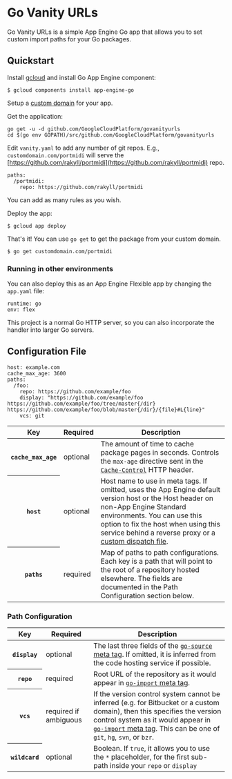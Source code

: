 # Go Vanity URLs

Go Vanity URLs is a simple App Engine Go app that allows you
to set custom import paths for your Go packages.

## Quickstart

Install [gcloud](https://cloud.google.com/sdk/downloads) and install Go App Engine component:

```
$ gcloud components install app-engine-go
```

Setup a [custom domain](https://cloud.google.com/appengine/docs/standard/python/using-custom-domains-and-ssl) for your app.

Get the application:
```
go get -u -d github.com/GoogleCloudPlatform/govanityurls
cd $(go env GOPATH)/src/github.com/GoogleCloudPlatform/govanityurls
```

Edit `vanity.yaml` to add any number of git repos. E.g., `customdomain.com/portmidi` will
serve the [https://github.com/rakyll/portmidi](https://github.com/rakyll/portmidi) repo.

```
paths:
  /portmidi:
    repo: https://github.com/rakyll/portmidi
```

You can add as many rules as you wish.

Deploy the app:

```
$ gcloud app deploy
```

That's it! You can use `go get` to get the package from your custom domain.

```
$ go get customdomain.com/portmidi
```

### Running in other environments

You can also deploy this as an App Engine Flexible app by changing the
`app.yaml` file:

```
runtime: go
env: flex
```

This project is a normal Go HTTP server, so you can also incorporate the
handler into larger Go servers.

## Configuration File

```
host: example.com
cache_max_age: 3600
paths:
  /foo:
    repo: https://github.com/example/foo
    display: "https://github.com/example/foo https://github.com/example/foo/tree/master{/dir} https://github.com/example/foo/blob/master{/dir}/{file}#L{line}"
    vcs: git
```

<table>
  <thead>
    <tr>
      <th scope="col">Key</th>
      <th scope="col">Required</th>
      <th scope="col">Description</th>
    </tr>
  </thead>
  <tbody>
    <tr>
      <th scope="row"><code>cache_max_age</code></th>
      <td>optional</td>
      <td>The amount of time to cache package pages in seconds.  Controls the <code>max-age</code> directive sent in the <a href="https://developer.mozilla.org/en-US/docs/Web/HTTP/Headers/Cache-Control"><code>Cache-Control</code></a> HTTP header.</td>
    </tr>
    <tr>
      <th scope="row"><code>host</code></th>
      <td>optional</td>
      <td>Host name to use in meta tags.  If omitted, uses the App Engine default version host or the Host header on non-App Engine Standard environments.  You can use this option to fix the host when using this service behind a reverse proxy or a <a href="https://cloud.google.com/appengine/docs/standard/go/how-requests-are-routed#routing_with_a_dispatch_file">custom dispatch file</a>.</td>
    </tr>
    <tr>
      <th scope="row"><code>paths</code></th>
      <td>required</td>
      <td>Map of paths to path configurations.  Each key is a path that will point to the root of a repository hosted elsewhere.  The fields are documented in the Path Configuration section below.</td>
    </tr>
  </tbody>
</table>

### Path Configuration

<table>
  <thead>
    <tr>
      <th scope="col">Key</th>
      <th scope="col">Required</th>
      <th scope="col">Description</th>
    </tr>
  </thead>
  <tbody>
    <tr>
      <th scope="row"><code>display</code></th>
      <td>optional</td>
      <td>The last three fields of the <a href="https://github.com/golang/gddo/wiki/Source-Code-Links"><code>go-source</code> meta tag</a>.  If omitted, it is inferred from the code hosting service if possible.</td>
    </tr>
    <tr>
      <th scope="row"><code>repo</code></th>
      <td>required</td>
      <td>Root URL of the repository as it would appear in <a href="https://golang.org/cmd/go/#hdr-Remote_import_paths"><code>go-import</code> meta tag</a>.</td>
    </tr>
    <tr>
      <th scope="row"><code>vcs</code></th>
      <td>required if ambiguous</td>
      <td>If the version control system cannot be inferred (e.g. for Bitbucket or a custom domain), then this specifies the version control system as it would appear in <a href="https://golang.org/cmd/go/#hdr-Remote_import_paths"><code>go-import</code> meta tag</a>.  This can be one of <code>git</code>, <code>hg</code>, <code>svn</code>, or <code>bzr</code>.</td>
    </tr>
    <tr>
      <th scope="row"><code>wildcard</code></th>
      <td>optional</td>
      <td>Boolean. If <code>true</code>, it allows you to use the <code>*</code> placeholder, for the first sub-path inside your <code>repo</code> or <code>display</code></code></td>
    </tr>
  </tbody>
</table>
